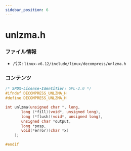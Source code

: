 ```yaml
---
sidebar_position: 6
---
```

# unlzma.h

### ファイル情報

- パス: `linux-v6.12/include/linux/decompress/unlzma.h`

### コンテンツ

```h
/* SPDX-License-Identifier: GPL-2.0 */
#ifndef DECOMPRESS_UNLZMA_H
#define DECOMPRESS_UNLZMA_H

int unlzma(unsigned char *, long,
	   long (*fill)(void*, unsigned long),
	   long (*flush)(void*, unsigned long),
	   unsigned char *output,
	   long *posp,
	   void(*error)(char *x)
	);

#endif

```
